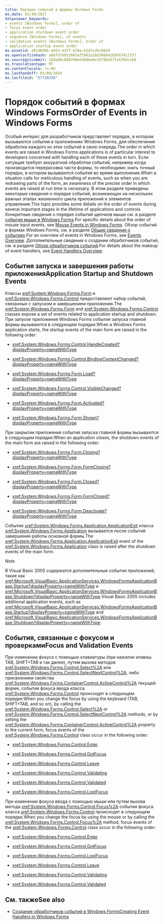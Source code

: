 ```yaml
---
title: Порядок событий в формах Windows Forms
ms.date: 03/30/2017
helpviewer_keywords:
- events [Windows Forms], order of
- focus event order
- application shutdown event order
- sequence [Windows Forms], of events
- validation events [Windows Forms], order of
- application startup event order
ms.assetid: e81db09b-4453-437f-b78a-62d7cd5c9829
ms.openlocfilehash: a88fd7b912063af5961a2bb366b42b0f67411f5f
ms.sourcegitcommit: 160a88c8087b0e63606e6e35f9bd57fa5f69c168
ms.translationtype: MT
ms.contentlocale: ru-RU
ms.lasthandoff: 03/09/2019
ms.locfileid: "57720298"
---
```

# <a name="order-of-events-in-windows-forms"></a><span data-ttu-id="817b4-102">Порядок событий в формах Windows Forms</span><span class="sxs-lookup"><span data-stu-id="817b4-102">Order of Events in Windows Forms</span></span>
<span data-ttu-id="817b4-103">Особый интерес для разработчиков представляет порядок, в котором вызываются события в приложениях Windows Forms, для обеспечения обработки каждого из этих событий в свою очередь.</span><span class="sxs-lookup"><span data-stu-id="817b4-103">The order in which events are raised in Windows Forms applications is of particular interest to developers concerned with handling each of these events in turn.</span></span> <span data-ttu-id="817b4-104">Если ситуация требует аккуратной обработки событий, например когда производится перерисовка части формы, то необходимо знать точный порядок, в котором вызываются события во время выполнения.</span><span class="sxs-lookup"><span data-stu-id="817b4-104">When a situation calls for meticulous handling of events, such as when you are redrawing parts of the form, an awareness of the precise order in which events are raised at run time is necessary.</span></span> <span data-ttu-id="817b4-105">В этом разделе приведены некоторые сведения о порядке событий, возникающих на нескольких важных этапах жизненного цикла приложений и элементов управления.</span><span class="sxs-lookup"><span data-stu-id="817b4-105">This topic provides some details on the order of events during several important stages in the lifetime of applications and controls.</span></span> <span data-ttu-id="817b4-106">Конкретные сведения о порядке событий щелчков мыши см. в разделе [события мыши в Windows Forms](mouse-events-in-windows-forms.md).</span><span class="sxs-lookup"><span data-stu-id="817b4-106">For specific details about the order of mouse input events, see [Mouse Events in Windows Forms](mouse-events-in-windows-forms.md).</span></span> <span data-ttu-id="817b4-107">Обзор событий в формах Windows Forms, см. в разделе [Общие сведения о событиях](events-overview-windows-forms.md).</span><span class="sxs-lookup"><span data-stu-id="817b4-107">For an overview of events in Windows Forms, see [Events Overview](events-overview-windows-forms.md).</span></span> <span data-ttu-id="817b4-108">Дополнительные сведения о создании обработчиков событий, см. в разделе [Обзор обработчиков событий](event-handlers-overview-windows-forms.md).</span><span class="sxs-lookup"><span data-stu-id="817b4-108">For details about the makeup of event handlers, see [Event Handlers Overview](event-handlers-overview-windows-forms.md).</span></span>  
  
## <a name="application-startup-and-shutdown-events"></a><span data-ttu-id="817b4-109">События запуска и завершения работы приложения</span><span class="sxs-lookup"><span data-stu-id="817b4-109">Application Startup and Shutdown Events</span></span>  
 <span data-ttu-id="817b4-110">Классы <xref:System.Windows.Forms.Form> и <xref:System.Windows.Forms.Control> предоставляют набор событий, связанных с запуском и завершением приложения.</span><span class="sxs-lookup"><span data-stu-id="817b4-110">The <xref:System.Windows.Forms.Form> and <xref:System.Windows.Forms.Control> classes expose a set of events related to application startup and shutdown.</span></span> <span data-ttu-id="817b4-111">При запуске приложения Windows Forms события запуска главной формы вызываются в следующем порядке:</span><span class="sxs-lookup"><span data-stu-id="817b4-111">When a Windows Forms application starts, the startup events of the main form are raised in the following order:</span></span>  
  
-   <xref:System.Windows.Forms.Control.HandleCreated?displayProperty=nameWithType>  
  
-   <xref:System.Windows.Forms.Control.BindingContextChanged?displayProperty=nameWithType>  
  
-   <xref:System.Windows.Forms.Form.Load?displayProperty=nameWithType>  
  
-   <xref:System.Windows.Forms.Control.VisibleChanged?displayProperty=nameWithType>  
  
-   <xref:System.Windows.Forms.Form.Activated?displayProperty=nameWithType>  
  
-   <xref:System.Windows.Forms.Form.Shown?displayProperty=nameWithType>  
  
 <span data-ttu-id="817b4-112">При закрытии приложения события запуска главной формы вызываются в следующем порядке:</span><span class="sxs-lookup"><span data-stu-id="817b4-112">When an application closes, the shutdown events of the main form are raised in the following order:</span></span>  
  
-   <xref:System.Windows.Forms.Form.Closing?displayProperty=nameWithType>  
  
-   <xref:System.Windows.Forms.Form.FormClosing?displayProperty=nameWithType>  
  
-   <xref:System.Windows.Forms.Form.Closed?displayProperty=nameWithType>  
  
-   <xref:System.Windows.Forms.Form.FormClosed?displayProperty=nameWithType>  
  
-   <xref:System.Windows.Forms.Form.Deactivate?displayProperty=nameWithType>  
  
 <span data-ttu-id="817b4-113">Событие <xref:System.Windows.Forms.Application.ApplicationExit> класса <xref:System.Windows.Forms.Application> вызывается после событий завершения работы основной формы.</span><span class="sxs-lookup"><span data-stu-id="817b4-113">The <xref:System.Windows.Forms.Application.ApplicationExit> event of the <xref:System.Windows.Forms.Application> class is raised after the shutdown events of the main form.</span></span>  
  
> [!NOTE]
>  <span data-ttu-id="817b4-114">В Visual Basic 2005 содержатся дополнительные события приложений, такие как <xref:Microsoft.VisualBasic.ApplicationServices.WindowsFormsApplicationBase.Startup?displayProperty=nameWithType> и <xref:Microsoft.VisualBasic.ApplicationServices.WindowsFormsApplicationBase.Shutdown?displayProperty=nameWithType>.</span><span class="sxs-lookup"><span data-stu-id="817b4-114">Visual Basic 2005 includes additional application events, such as <xref:Microsoft.VisualBasic.ApplicationServices.WindowsFormsApplicationBase.Startup?displayProperty=nameWithType> and <xref:Microsoft.VisualBasic.ApplicationServices.WindowsFormsApplicationBase.Shutdown?displayProperty=nameWithType>.</span></span>  
  
## <a name="focus-and-validation-events"></a><span data-ttu-id="817b4-115">События, связанные с фокусом и проверками</span><span class="sxs-lookup"><span data-stu-id="817b4-115">Focus and Validation Events</span></span>  
 <span data-ttu-id="817b4-116">При изменении фокуса с помощью клавиатуры (при нажатии клавиш TAB, SHIFT+TAB и так далее), путем вызова методов <xref:System.Windows.Forms.Control.Select%2A> или <xref:System.Windows.Forms.Control.SelectNextControl%2A>, либо присвоением свойства <xref:System.Windows.Forms.ContainerControl.ActiveControl%2A> текущей форме, события фокуса ввода класса <xref:System.Windows.Forms.Control> происходят в следующем порядке:</span><span class="sxs-lookup"><span data-stu-id="817b4-116">When you change the focus by using the keyboard (TAB, SHIFT+TAB, and so on), by calling the <xref:System.Windows.Forms.Control.Select%2A> or <xref:System.Windows.Forms.Control.SelectNextControl%2A> methods, or by setting the <xref:System.Windows.Forms.ContainerControl.ActiveControl%2A> property to the current form, focus events of the <xref:System.Windows.Forms.Control> class occur in the following order:</span></span>  
  
-   <xref:System.Windows.Forms.Control.Enter>  
  
-   <xref:System.Windows.Forms.Control.GotFocus>  
  
-   <xref:System.Windows.Forms.Control.Leave>  
  
-   <xref:System.Windows.Forms.Control.Validating>  
  
-   <xref:System.Windows.Forms.Control.Validated>  
  
-   <xref:System.Windows.Forms.Control.LostFocus>  
  
 <span data-ttu-id="817b4-117">При изменении фокуса ввода с помощью мыши или путем вызова метода  <xref:System.Windows.Forms.Control.Focus%2A> события фокуса класса <xref:System.Windows.Forms.Control> происходят в следующем порядке.</span><span class="sxs-lookup"><span data-stu-id="817b4-117">When you change the focus by using the mouse or by calling the <xref:System.Windows.Forms.Control.Focus%2A> method, focus events of the <xref:System.Windows.Forms.Control> class occur in the following order:</span></span>  
  
-   <xref:System.Windows.Forms.Control.Enter>  
  
-   <xref:System.Windows.Forms.Control.GotFocus>  
  
-   <xref:System.Windows.Forms.Control.LostFocus>  
  
-   <xref:System.Windows.Forms.Control.Leave>  
  
-   <xref:System.Windows.Forms.Control.Validating>  
  
-   <xref:System.Windows.Forms.Control.Validated>  
  
## <a name="see-also"></a><span data-ttu-id="817b4-118">См. также</span><span class="sxs-lookup"><span data-stu-id="817b4-118">See also</span></span>
- [<span data-ttu-id="817b4-119">Создание обработчиков событий в Windows Forms</span><span class="sxs-lookup"><span data-stu-id="817b4-119">Creating Event Handlers in Windows Forms</span></span>](creating-event-handlers-in-windows-forms.md)
